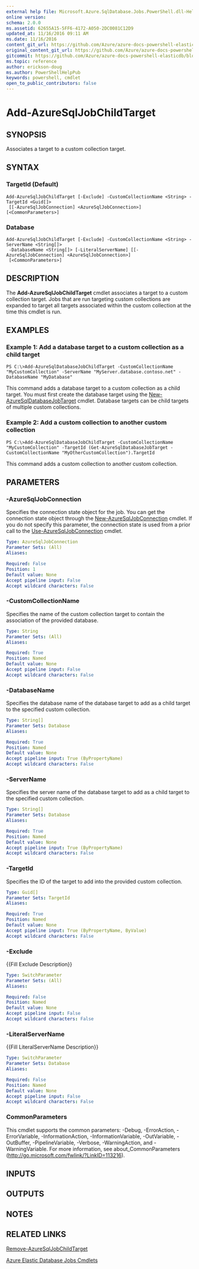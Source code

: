 ```yaml
---
external help file: Microsoft.Azure.SqlDatabase.Jobs.PowerShell.dll-Help.xml
online version:
schema: 2.0.0
ms.assetid: 62655A15-5FF6-4172-A050-2DC0081C12D9
updated_at: 11/16/2016 09:11 AM
ms.date: 11/16/2016
content_git_url: https://github.com/Azure/azure-docs-powershell-elasticdb/blob/master/ElasticDB/ElasticDatabaseJobs/v0.8.33/Add-AzureSqlJobChildTarget.md
original_content_git_url: https://github.com/Azure/azure-docs-powershell-elasticdb/blob/master/ElasticDB/ElasticDatabaseJobs/v0.8.33/Add-AzureSqlJobChildTarget.md
gitcommit: https://github.com/Azure/azure-docs-powershell-elasticdb/blob/b6a4e720f68675b3b0e9f6aa6be6e55d3ebdc390
ms.topic: reference
author: erickson-doug
ms.author: PowerShellHelpPub
keywords: powershell, cmdlet
open_to_public_contributors: false
---
```


# Add-AzureSqlJobChildTarget

## SYNOPSIS
Associates a target to a custom collection target.

## SYNTAX

### TargetId (Default)
```
Add-AzureSqlJobChildTarget [-Exclude] -CustomCollectionName <String> -TargetId <Guid[]>
 [[-AzureSqlJobConnection] <AzureSqlJobConnection>] [<CommonParameters>]
```

### Database
```
Add-AzureSqlJobChildTarget [-Exclude] -CustomCollectionName <String> -ServerName <String[]>
 -DatabaseName <String[]> [-LiteralServerName] [[-AzureSqlJobConnection] <AzureSqlJobConnection>]
 [<CommonParameters>]
```

## DESCRIPTION
The **Add-AzureSqlJobChildTarget** cmdlet associates a target to a custom collection target.
Jobs that are run targeting custom collections are expanded to target all targets associated within the custom collection at the time this cmdlet is run.

## EXAMPLES

### Example 1: Add a database target to a custom collection as a child target
```
PS C:\>Add-AzureSqlDatabaseJobChildTarget -CustomCollectionName "MyCustomCollection" -ServerName "MyServer.database.contoso.net" -DatabaseName "MyDatabase"
```

This command adds a database target to a custom collection as a child target.
You must first create the database target using the [New-AzureSqlDatabaseJobTarget](./New-AzureSqlDatabaseJobTarget.md) cmdlet.
Database targets can be child targets of multiple custom collections.

### Example 2: Add a custom collection to another custom collection
```
PS C:\>Add-AzureSqlDatabaseJobChildTarget -CustomCollectionName "MyCustomCollection" -TargetId (Get-AzureSqlDatabaseJobTarget -CustomCollectionName "MyOtherCustomCollection").TargetId
```

This command adds a custom collection to another custom collection.

## PARAMETERS

### -AzureSqlJobConnection
Specifies the connection state object for the job.
You can get the connection state object through the [New-AzureSqlJobConnection](./New-AzureSqlJobConnection.md) cmdlet.
If you do not specify this parameter, the connection state is used from a prior call to the [Use-AzureSqlJobConnection](./Use-AzureSqlJobConnection.md) cmdlet.

```yaml
Type: AzureSqlJobConnection
Parameter Sets: (All)
Aliases:

Required: False
Position: 1
Default value: None
Accept pipeline input: False
Accept wildcard characters: False
```

### -CustomCollectionName
Specifies the name of the custom collection target to contain the association of the provided database.

```yaml
Type: String
Parameter Sets: (All)
Aliases:

Required: True
Position: Named
Default value: None
Accept pipeline input: False
Accept wildcard characters: False
```

### -DatabaseName
Specifies the database name of the database target to add as a child target to the specified custom collection.

```yaml
Type: String[]
Parameter Sets: Database
Aliases:

Required: True
Position: Named
Default value: None
Accept pipeline input: True (ByPropertyName)
Accept wildcard characters: False
```

### -ServerName
Specifies the server name of the database target to add as a child target to the specified custom collection.

```yaml
Type: String[]
Parameter Sets: Database
Aliases:

Required: True
Position: Named
Default value: None
Accept pipeline input: True (ByPropertyName)
Accept wildcard characters: False
```

### -TargetId
Specifies the ID of the target to add into the provided custom collection.

```yaml
Type: Guid[]
Parameter Sets: TargetId
Aliases:

Required: True
Position: Named
Default value: None
Accept pipeline input: True (ByPropertyName, ByValue)
Accept wildcard characters: False
```

### -Exclude
{{Fill Exclude Description}}

```yaml
Type: SwitchParameter
Parameter Sets: (All)
Aliases:

Required: False
Position: Named
Default value: None
Accept pipeline input: False
Accept wildcard characters: False
```

### -LiteralServerName
{{Fill LiteralServerName Description}}

```yaml
Type: SwitchParameter
Parameter Sets: Database
Aliases:

Required: False
Position: Named
Default value: None
Accept pipeline input: False
Accept wildcard characters: False
```

### CommonParameters
This cmdlet supports the common parameters: -Debug, -ErrorAction, -ErrorVariable, -InformationAction, -InformationVariable, -OutVariable, -OutBuffer, -PipelineVariable, -Verbose, -WarningAction, and -WarningVariable. For more information, see about_CommonParameters (http://go.microsoft.com/fwlink/?LinkID=113216).

## INPUTS

## OUTPUTS

## NOTES

## RELATED LINKS

[Remove-AzureSqlJobChildTarget](./Remove-AzureSqlJobChildTarget.md)

[Azure Elastic Database Jobs Cmdlets](./ElasticDatabaseJobs.md)
